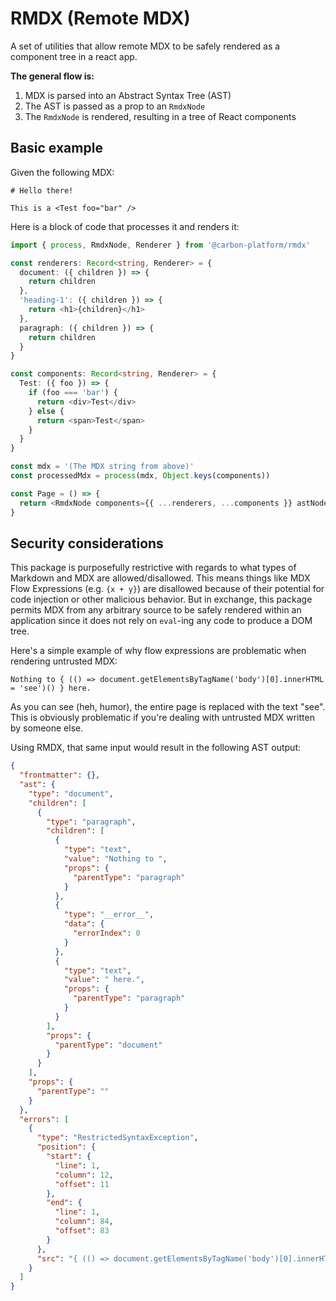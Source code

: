 # RMDX (Remote MDX)

A set of utilities that allow remote MDX to be safely rendered as a component tree in a react app.

**The general flow is:**

1. MDX is parsed into an Abstract Syntax Tree (AST)
2. The AST is passed as a prop to an `RmdxNode`
3. The `RmdxNode` is rendered, resulting in a tree of React components

## Basic example

Given the following MDX:

```mdx
# Hello there!

This is a <Test foo="bar" />
```

Here is a block of code that processes it and renders it:

```ts
import { process, RmdxNode, Renderer } from '@carbon-platform/rmdx'

const renderers: Record<string, Renderer> = {
  document: ({ children }) => {
    return children
  },
  'heading-1': ({ children }) => {
    return <h1>{children}</h1>
  },
  paragraph: ({ children }) => {
    return children
  }
}

const components: Record<string, Renderer> = {
  Test: ({ foo }) => {
    if (foo === 'bar') {
      return <div>Test</div>
    } else {
      return <span>Test</span>
    }
  }
}

const mdx = '(The MDX string from above)'
const processedMdx = process(mdx, Object.keys(components))

const Page = () => {
  return <RmdxNode components={{ ...renderers, ...components }} astNode={processedMdx.ast} />
}
```

## Security considerations

This package is purposefully restrictive with regards to what types of Markdown and MDX are
allowed/disallowed. This means things like MDX Flow Expressions (e.g. `{x + y}`) are disallowed
because of their potential for code injection or other malicious behavior. But in exchange, this
package permits MDX from any arbitrary source to be safely rendered within an application since it
does not rely on `eval`-ing any code to produce a DOM tree.

Here's a simple example of why flow expressions are problematic when rendering untrusted MDX:

```mdx
Nothing to { (() => document.getElementsByTagName('body')[0].innerHTML = 'see')() } here.
```

As you can see (heh, humor), the entire page is replaced with the text "see". This is obviously
problematic if you're dealing with untrusted MDX written by someone else.

Using RMDX, that same input would result in the following AST output:

```json
{
  "frontmatter": {},
  "ast": {
    "type": "document",
    "children": [
      {
        "type": "paragraph",
        "children": [
          {
            "type": "text",
            "value": "Nothing to ",
            "props": {
              "parentType": "paragraph"
            }
          },
          {
            "type": "__error__",
            "data": {
              "errorIndex": 0
            }
          },
          {
            "type": "text",
            "value": " here.",
            "props": {
              "parentType": "paragraph"
            }
          }
        ],
        "props": {
          "parentType": "document"
        }
      }
    ],
    "props": {
      "parentType": ""
    }
  },
  "errors": [
    {
      "type": "RestrictedSyntaxException",
      "position": {
        "start": {
          "line": 1,
          "column": 12,
          "offset": 11
        },
        "end": {
          "line": 1,
          "column": 84,
          "offset": 83
        }
      },
      "src": "{ (() => document.getElementsByTagName('body')[0].innerHTML = 'see')() }"
    }
  ]
}
```
